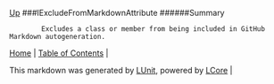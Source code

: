 [Up](../LUnit.md)
###IExcludeFromMarkdownAttribute
######Summary

            Excludes a class or member from being included in GitHub Markdown autogeneration.
            

[Home](../../README.md) | [Table of Contents](../../TableOfContents.md) | 


This markdown was generated by [LUnit](https://github.com/CodeSingularity/LUnit), powered by [LCore](https://github.com/CodeSingularity/LCore) | 


